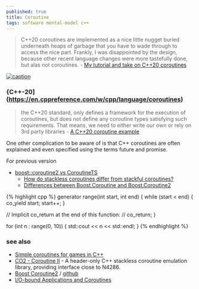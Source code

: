 ```yaml
---
published: true
title: Coroutine
tags: software mental-model c++
---
```

>  C++20 coroutines are implemented as a nice little nugget buried underneath heaps of garbage that you have to wade through to access the nice part. Frankly, I was disappointed by the design, because other recent language changes were more tastefully done, but alas not coroutines. - [My tutorial and take on C++20 coroutines](https://www.scs.stanford.edu/~dm/blog/c++-coroutines.html)

[![caption](https://external-content.duckduckgo.com/iu/?u=https%3A%2F%2Ftse1.mm.bing.net%2Fth%3Fid%3DOIP.OzMDBAGgboO36s1Bmcr7xgHaDU%26pid%3DApi&f=1&ipt=8cf91359adc963da83042579565e722e307263c890bddcae731a90adeb9ab0c8&ipo=images)](http://www.vishalchovatiya.com/cpp20-coroutine-under-the-hood/)

### {C++-20](https://en.cppreference.com/w/cpp/language/coroutines)

>  the C++20 standard, only defines a framework for the execution of coroutines, but does not define any coroutine types satisfying such requirements. That means, we need to either write our own or rely on 3rd party libraries - [A C++20 coroutine example](https://mariusbancila.ro/blog/2020/06/22/a-cpp20-coroutine-example/)

One other complication to be aware of is that C++ coroutines are often explained and even specified using the terms future and promise. 

For previous version
- [boost::coroutine2 vs CoroutineTS](https://stackoverflow.com/questions/55078177/boostcoroutine2-vs-coroutinets)
	- [How do stackless coroutines differ from stackful coroutines?](https://stackoverflow.com/questions/28977302/how-do-stackless-coroutines-differ-from-stackful-coroutines?noredirect=1&lq=1)
	- [Differences between Boost.Coroutine and Boost.Coroutine2](https://stackoverflow.com/questions/37343873/differences-between-boost-coroutine-and-boost-coroutine2)

{% highlight cpp %}
generator<int> range(int start, int end) {
  while (start < end) {
    co_yield start;
    start++;
  }

  // Implicit co_return at the end of this function:
  // co_return;
}

for (int n : range(0, 10)) {
  std::cout << n << std::endl;
}
{% endhighlight %}

### see also
- [Simple coroutines for games in C++](http://www.ilikebigbits.com/2016_03_20_coroutines.html)
- [CO2 - Coroutine II](https://github.com/jamboree/co2) - A header-only C++ stackless coroutine emulation library, providing interface close to N4286.
- [ Boost Coroutine2](https://www.youtube.com/watch?v=omEWXWUg5FA) / [github](https://github.com/boostorg/coroutine2)
- [I/O-bound Applications and Coroutines ](https://userver.tech/d6/d76/md_en_userver_intro_io_bound_coro.html)
